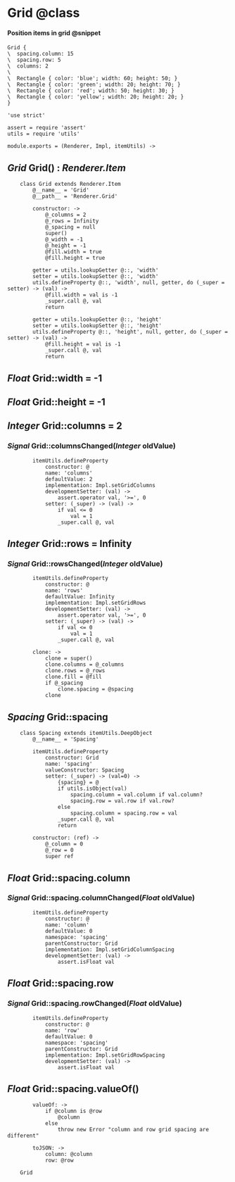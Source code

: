 Grid @class
====

#### Position items in grid @snippet

```style
Grid {
\  spacing.column: 15
\  spacing.row: 5
\  columns: 2
\
\  Rectangle { color: 'blue'; width: 60; height: 50; }
\  Rectangle { color: 'green'; width: 20; height: 70; }
\  Rectangle { color: 'red'; width: 50; height: 30; }
\  Rectangle { color: 'yellow'; width: 20; height: 20; }
}
```

	'use strict'

	assert = require 'assert'
	utils = require 'utils'

	module.exports = (Renderer, Impl, itemUtils) ->

*Grid* Grid() : *Renderer.Item*
-------------------------------

		class Grid extends Renderer.Item
			@__name__ = 'Grid'
			@__path__ = 'Renderer.Grid'

			constructor: ->
				@_columns = 2
				@_rows = Infinity
				@_spacing = null
				super()
				@_width = -1
				@_height = -1
				@fill.width = true
				@fill.height = true

			getter = utils.lookupGetter @::, 'width'
			setter = utils.lookupSetter @::, 'width'
			utils.defineProperty @::, 'width', null, getter, do (_super = setter) -> (val) ->
				@fill.width = val is -1
				_super.call @, val
				return

			getter = utils.lookupGetter @::, 'height'
			setter = utils.lookupSetter @::, 'height'
			utils.defineProperty @::, 'height', null, getter, do (_super = setter) -> (val) ->
				@fill.height = val is -1
				_super.call @, val
				return

*Float* Grid::width = -1
------------------------

*Float* Grid::height = -1
-------------------------

*Integer* Grid::columns = 2
---------------------------

### *Signal* Grid::columnsChanged(*Integer* oldValue)

			itemUtils.defineProperty
				constructor: @
				name: 'columns'
				defaultValue: 2
				implementation: Impl.setGridColumns
				developmentSetter: (val) ->
					assert.operator val, '>=', 0
				setter: (_super) -> (val) ->
					if val <= 0
						val = 1
					_super.call @, val

*Integer* Grid::rows = Infinity
-------------------------------

### *Signal* Grid::rowsChanged(*Integer* oldValue)

			itemUtils.defineProperty
				constructor: @
				name: 'rows'
				defaultValue: Infinity
				implementation: Impl.setGridRows
				developmentSetter: (val) ->
					assert.operator val, '>=', 0
				setter: (_super) -> (val) ->
					if val <= 0
						val = 1
					_super.call @, val

			clone: ->
				clone = super()
				clone.columns = @_columns
				clone.rows = @_rows
				clone.fill = @fill
				if @_spacing
					clone.spacing = @spacing
				clone

*Spacing* Grid::spacing
-----------------------

		class Spacing extends itemUtils.DeepObject
			@__name__ = 'Spacing'

			itemUtils.defineProperty
				constructor: Grid
				name: 'spacing'
				valueConstructor: Spacing
				setter: (_super) -> (val=0) ->
					{spacing} = @
					if utils.isObject(val)
						spacing.column = val.column if val.column?
						spacing.row = val.row if val.row?
					else
						spacing.column = spacing.row = val
					_super.call @, val
					return

			constructor: (ref) ->
				@_column = 0
				@_row = 0
				super ref

*Float* Grid::spacing.column
----------------------------

### *Signal* Grid::spacing.columnChanged(*Float* oldValue)

			itemUtils.defineProperty
				constructor: @
				name: 'column'
				defaultValue: 0
				namespace: 'spacing'
				parentConstructor: Grid
				implementation: Impl.setGridColumnSpacing
				developmentSetter: (val) ->
					assert.isFloat val

*Float* Grid::spacing.row
-------------------------

### *Signal* Grid::spacing.rowChanged(*Float* oldValue)

			itemUtils.defineProperty
				constructor: @
				name: 'row'
				defaultValue: 0
				namespace: 'spacing'
				parentConstructor: Grid
				implementation: Impl.setGridRowSpacing
				developmentSetter: (val) ->
					assert.isFloat val

*Float* Grid::spacing.valueOf()
-------------------------------

			valueOf: ->
				if @column is @row
					@column
				else
					throw new Error "column and row grid spacing are different"

			toJSON: ->
				column: @column
				row: @row

		Grid
